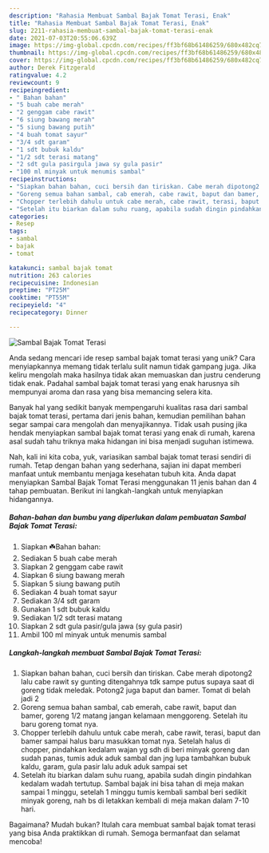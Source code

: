 ```yaml
---
description: "Rahasia Membuat Sambal Bajak Tomat Terasi, Enak"
title: "Rahasia Membuat Sambal Bajak Tomat Terasi, Enak"
slug: 2211-rahasia-membuat-sambal-bajak-tomat-terasi-enak
date: 2021-07-03T20:55:06.639Z
image: https://img-global.cpcdn.com/recipes/ff3bf68b61486259/680x482cq70/sambal-bajak-tomat-terasi-foto-resep-utama.jpg
thumbnail: https://img-global.cpcdn.com/recipes/ff3bf68b61486259/680x482cq70/sambal-bajak-tomat-terasi-foto-resep-utama.jpg
cover: https://img-global.cpcdn.com/recipes/ff3bf68b61486259/680x482cq70/sambal-bajak-tomat-terasi-foto-resep-utama.jpg
author: Derek Fitzgerald
ratingvalue: 4.2
reviewcount: 9
recipeingredient:
- " Bahan bahan"
- "5 buah cabe merah"
- "2 genggam cabe rawit"
- "6 siung bawang merah"
- "5 siung bawang putih"
- "4 buah tomat sayur"
- "3/4 sdt garam"
- "1 sdt bubuk kaldu"
- "1/2 sdt terasi matang"
- "2 sdt gula pasirgula jawa sy gula pasir"
- "100 ml minyak untuk menumis sambal"
recipeinstructions:
- "Siapkan bahan bahan, cuci bersih dan tiriskan. Cabe merah dipotong2 lalu cabe rawit sy gunting ditengahnya tdk sampe putus supaya saat di goreng tidak meledak. Potong2 juga baput dan bamer. Tomat di belah jadi 2"
- "Goreng semua bahan sambal, cab emerah, cabe rawit, baput dan bamer, goreng 1/2 matang jangan kelamaan menggoreng. Setelah itu baru goreng tomat nya."
- "Chopper terlebih dahulu untuk cabe merah, cabe rawit, terasi, baput dan bamer sampai halus baru masukkan tomat nya. Setelah halus di chopper, pindahkan kedalam wajan yg sdh di beri minyak goreng dan sudah panas, tumis aduk aduk sambal dan jng lupa tambahkan bubuk kaldu, garam, gula pasir lalu aduk aduk sampai set"
- "Setelah itu biarkan dalam suhu ruang, apabila sudah dingin pindahkan kedalam wadah tertutup. Sambal bajak ini bisa tahan di meja makan sampai 1 minggu, setelah 1 minggu tumis kembali sambal beri sedikit minyak goreng, nah bs di letakkan kembali di meja makan dalam 7-10 hari."
categories:
- Resep
tags:
- sambal
- bajak
- tomat

katakunci: sambal bajak tomat 
nutrition: 263 calories
recipecuisine: Indonesian
preptime: "PT25M"
cooktime: "PT55M"
recipeyield: "4"
recipecategory: Dinner

---
```



![Sambal Bajak Tomat Terasi](https://img-global.cpcdn.com/recipes/ff3bf68b61486259/680x482cq70/sambal-bajak-tomat-terasi-foto-resep-utama.jpg)

Anda sedang mencari ide resep sambal bajak tomat terasi yang unik? Cara menyiapkannya memang tidak terlalu sulit namun tidak gampang juga. Jika keliru mengolah maka hasilnya tidak akan memuaskan dan justru cenderung tidak enak. Padahal sambal bajak tomat terasi yang enak harusnya sih mempunyai aroma dan rasa yang bisa memancing selera kita.



Banyak hal yang sedikit banyak mempengaruhi kualitas rasa dari sambal bajak tomat terasi, pertama dari jenis bahan, kemudian pemilihan bahan segar sampai cara mengolah dan menyajikannya. Tidak usah pusing jika hendak menyiapkan sambal bajak tomat terasi yang enak di rumah, karena asal sudah tahu triknya maka hidangan ini bisa menjadi suguhan istimewa.


Nah, kali ini kita coba, yuk, variasikan sambal bajak tomat terasi sendiri di rumah. Tetap dengan bahan yang sederhana, sajian ini dapat memberi manfaat untuk membantu menjaga kesehatan tubuh kita. Anda dapat menyiapkan Sambal Bajak Tomat Terasi menggunakan 11 jenis bahan dan 4 tahap pembuatan. Berikut ini langkah-langkah untuk menyiapkan hidangannya.

<!--inarticleads1-->

##### Bahan-bahan dan bumbu yang diperlukan dalam pembuatan Sambal Bajak Tomat Terasi:

1. Siapkan  ☘️Bahan bahan:
1. Sediakan 5 buah cabe merah
1. Siapkan 2 genggam cabe rawit
1. Siapkan 6 siung bawang merah
1. Siapkan 5 siung bawang putih
1. Sediakan 4 buah tomat sayur
1. Sediakan 3/4 sdt garam
1. Gunakan 1 sdt bubuk kaldu
1. Sediakan 1/2 sdt terasi matang
1. Siapkan 2 sdt gula pasir/gula jawa (sy gula pasir)
1. Ambil 100 ml minyak untuk menumis sambal




<!--inarticleads2-->

##### Langkah-langkah membuat Sambal Bajak Tomat Terasi:

1. Siapkan bahan bahan, cuci bersih dan tiriskan. Cabe merah dipotong2 lalu cabe rawit sy gunting ditengahnya tdk sampe putus supaya saat di goreng tidak meledak. Potong2 juga baput dan bamer. Tomat di belah jadi 2
1. Goreng semua bahan sambal, cab emerah, cabe rawit, baput dan bamer, goreng 1/2 matang jangan kelamaan menggoreng. Setelah itu baru goreng tomat nya.
1. Chopper terlebih dahulu untuk cabe merah, cabe rawit, terasi, baput dan bamer sampai halus baru masukkan tomat nya. Setelah halus di chopper, pindahkan kedalam wajan yg sdh di beri minyak goreng dan sudah panas, tumis aduk aduk sambal dan jng lupa tambahkan bubuk kaldu, garam, gula pasir lalu aduk aduk sampai set
1. Setelah itu biarkan dalam suhu ruang, apabila sudah dingin pindahkan kedalam wadah tertutup. Sambal bajak ini bisa tahan di meja makan sampai 1 minggu, setelah 1 minggu tumis kembali sambal beri sedikit minyak goreng, nah bs di letakkan kembali di meja makan dalam 7-10 hari.




Bagaimana? Mudah bukan? Itulah cara membuat sambal bajak tomat terasi yang bisa Anda praktikkan di rumah. Semoga bermanfaat dan selamat mencoba!

